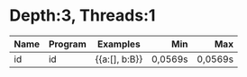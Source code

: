 # Depth:3, Threads:1
Name | Program | Examples | Min | Max
--- | --- | --- | ---: | ---:
id | id | {{a:[], b:B}} | 0,0569s | 0,0569s
